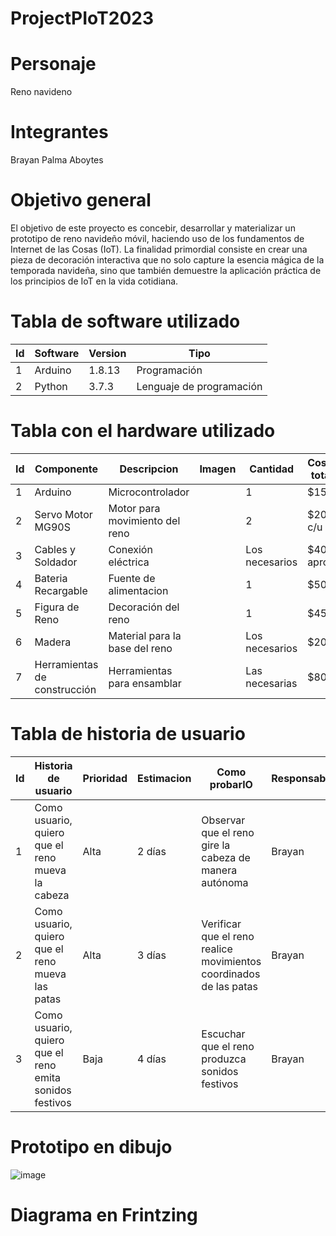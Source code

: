 # ProjectPIoT2023
# Personaje
Reno navideno

# Integrantes
Brayan Palma Aboytes

# Objetivo general
El objetivo de este proyecto es concebir, desarrollar y materializar un prototipo de reno navideño móvil, haciendo uso de los fundamentos de Internet de las Cosas (IoT). La finalidad primordial consiste en crear una pieza de decoración interactiva que no solo capture la esencia mágica de la temporada navideña, sino que también demuestre la aplicación práctica de los principios de IoT en la vida cotidiana.

# Tabla de software utilizado

|Id|Software|Version|Tipo|
|-|-|-|-|
|1 | Arduino | 1.8.13 | Programación |
|2 | Python  | 3.7.3  | Lenguaje de programación|

# Tabla con el hardware utilizado
|Id|Componente|Descripcion|Imagen|Cantidad|Costo total|
|-|-|-|-|-|-|
|1| Arduino | Microcontrolador | | 1 | $15 |
|2| Servo Motor MG90S | Motor para movimiento del reno | | 2 | $20 c/u|
|3| Cables y Soldador | Conexión eléctrica | | Los necesarios | $40 aprox |
|4| Bateria Recargable |Fuente de alimentacion| | 1 | $50 |
|5| Figura de Reno | Decoración del reno | | 1 | $45 |
|6| Madera | Material para la base del reno | | Los necesarios | $20 |
|7| Herramientas de construcción | Herramientas para ensamblar | | Las necesarias | $80 |

# Tabla de historia de usuario
|Id|Historia de usuario|Prioridad|Estimacion|Como probarlO|Responsable|
|-|-|-|-|-|-|
|1| Como usuario, quiero que el reno mueva la cabeza | Alta | 2 días | Observar que el reno gire la cabeza de manera autónoma | Brayan |
|2| Como usuario, quiero que el reno mueva las patas | Alta | 3 días | Verificar que el reno realice movimientos coordinados de las patas | Brayan |
|3| Como usuario, quiero que el reno emita sonidos festivos | Baja | 4 días | Escuchar que el reno produzca sonidos festivos | Brayan |


# Prototipo en dibujo

![image](https://github.com/Tacodetripa/Personaje/assets/116208139/285a0933-a8d8-4b02-bee3-1b0b144a0a42)


# Diagrama en Frintzing
